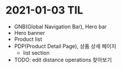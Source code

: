 # 2021-01-03 TIL

- GNB(Global Navigation Bar), Hero bar
- Hero banner
- Product list
- PDP(Product Detail Page), 상품 상세 페이지
  - list section
- TODO: edit distance operations 찾아보기
